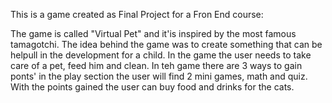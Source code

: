 This is a game created as Final Project for a Fron End course:

The game is called "Virtual Pet" and it'is inspired by the most famous tamagotchi.
The idea behind the game was to create something that can be helpull in the development for a child. In the game the user needs to take care of a pet, feed him and clean.
In teh game there are 3 ways to gain ponts' in the play section the user will find 2 mini games, math and quiz.
With the points gained the user can buy food and drinks for the cats.





